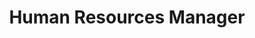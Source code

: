 ---
name: Monika Souček
id: monika-soucek
numberId: 12
title: Human Resources Manager
bio: Monika makes sure ECP is the best place to work EVER for both current and prospective team members.
image:
areas:
contact: { email: monika@eastcoastproduct.com, linkedin: https://www.linkedin.com/in/monika-soucek-01b29b108, facebook: https://www.facebook.com/monika.soucek.12, twitter: https://twitter.com/monika_soucek }
---